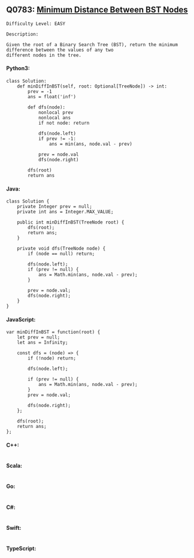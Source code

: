 ## Q0783: [Minimum Distance Between BST Nodes](https://leetcode.com/problems/minimum-distance-between-bst-nodes/)

```
Difficulty Level: EASY
```

```
Description:

Given the root of a Binary Search Tree (BST), return the minimum difference between the values of any two
different nodes in the tree.
```

#### Python3:

```
class Solution:
    def minDiffInBST(self, root: Optional[TreeNode]) -> int:
        prev = -1
        ans = float('inf')

        def dfs(node):
            nonlocal prev
            nonlocal ans
            if not node: return
            
            dfs(node.left)
            if prev != -1:
                ans = min(ans, node.val - prev)

            prev = node.val
            dfs(node.right)

        dfs(root)
        return ans
```

#### Java:

```
class Solution {
    private Integer prev = null;
    private int ans = Integer.MAX_VALUE;

    public int minDiffInBST(TreeNode root) {
        dfs(root);
        return ans;
    }

    private void dfs(TreeNode node) {
        if (node == null) return;
            
        dfs(node.left);
        if (prev != null) {
            ans = Math.min(ans, node.val - prev);
        }

        prev = node.val;
        dfs(node.right);
    }
}
```

#### JavaScript:

```
var minDiffInBST = function(root) {
    let prev = null;
    let ans = Infinity;

    const dfs = (node) => {
        if (!node) return;
        
        dfs(node.left);
        
        if (prev != null) {
            ans = Math.min(ans, node.val - prev);
        }
        prev = node.val;  
        
        dfs(node.right);
    };

    dfs(root);
    return ans;
};
```

#### C++:

```

```

#### Scala:

```

```

#### Go:

```

```

#### C#:

```

```

#### Swift:

```

```

#### TypeScript:

```

```